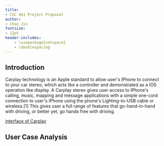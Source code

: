 ```yaml
---
title:
- CSC 461 Project Proposal
author:
- Chao Jin
fontsize:
- 12pt
header-includes:
    - \usepackage{setspace}
    - \doublespacing
---
```





## Introduction

Carplay technology is an Apple standard to allow user's IPhone to connect to your car stereo, which acts like a controller and demonstrated as a IOS operation like display. A Carplay stereo gives user access to IPhone's calling, music, mapping and message applications with a simple one-cord connection to user's IPhone using the phone's Lighting-to-USB cable or wireless.[1] This gives user a  full range of features that go-hand-in-hand with driving, or better yet, go hands free with driving.

[interface of Carplay](images/carplay3-5a6fb169eb97de0037164610.png)

## User Case Analysis

